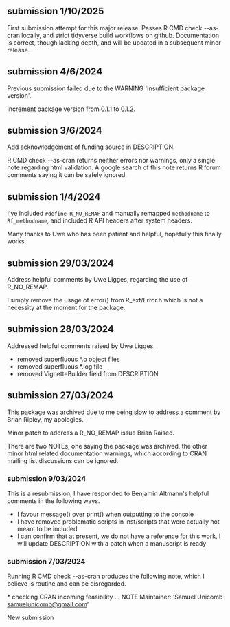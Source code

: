## submission 1/10/2025

First submission attempt for this major release. Passes R CMD check --as-cran locally, and strict tidyverse build workflows on github. Documentation is correct, though lacking depth, and will be updated in a subsequent minor release.

## submission 4/6/2024

Previous submission failed due to the WARNING 'Insufficient package version'.

Increment package version from 0.1.1 to 0.1.2.

## submission 3/6/2024

Add acknowledgement of funding source in DESCRIPTION.

R CMD check --as-cran returns neither errors nor warnings, only a single note regarding html validation. A google search of this note returns R forum comments saying it can be safely ignored.

## submission 1/4/2024

I've included `#define R_NO_REMAP` and manually remapped `methodname` to `Rf_methodname`, and included R API headers after system headers.

Many thanks to Uwe who has been patient and helpful, hopefully this finally works.

## submission 29/03/2024

Address helpful comments by Uwe Ligges, regarding the use of R_NO_REMAP.

I simply remove the usage of error() from R_ext/Error.h which is not a necessity at the moment for the package.

## submission 28/03/2024

Addressed helpful comments raised by Uwe Ligges.

* removed superfluous \*.o object files
* removed superfluous \*.log file
* removed VignetteBuilder field from DESCRIPTION

## submission 27/03/2024

This package was archived due to me being slow to address a comment by Brian Ripley, my apologies.

Minor patch to address a R_NO_REMAP issue Brian Raised.

There are two NOTEs, one saying the package was archived, the other minor html related documentation warnings, which according to CRAN mailing list discussions can be ignored.

### submission 9/03/2024

This is a resubmission, I have responded to Benjamin Altmann's helpful comments in the following ways.

* I favour message() over print() when outputting to the console
* I have removed problematic scripts in inst/scripts that were actually not meant to be included
* I can confirm that at present, we do not have a reference for this work, I will update DESCRIPTION with a patch when a manuscript is ready

### submission 7/03/2024

Running R CMD check --as-cran produces the following note, which I believe is routine and can be disregarded.

\* checking CRAN incoming feasibility ... NOTE
Maintainer: ‘Samuel Unicomb <samuelunicomb@gmail.com>’ 

New submission
